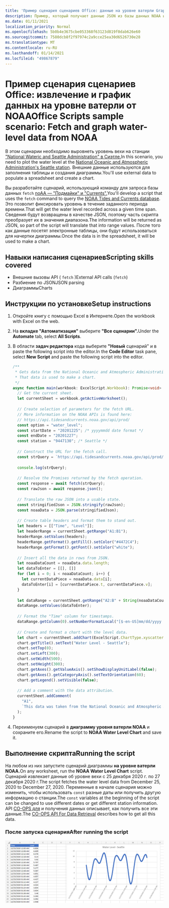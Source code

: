```yaml
---
title: 'Пример сценария сценариев Office: данные на уровне ватерли Graph из NOAA'
description: Пример, который получает данные JSON из базы данных NOAA и использует их для создания диаграммы.
ms.date: 01/11/2021
localization_priority: Normal
ms.openlocfilehash: 5b0b4e3675cbe053368f63123d819f0dab626e60
ms.sourcegitcommit: 7580dcb8f2f97974c2a9cce25ea30d6526730e28
ms.translationtype: MT
ms.contentlocale: ru-RU
ms.lasthandoff: 01/14/2021
ms.locfileid: "49867879"
---
```

# <a name="office-scripts-sample-scenario-fetch-and-graph-water-level-data-from-noaa"></a><span data-ttu-id="31082-103">Пример сценария сценариев Office: извлечение и график данных на уровне ватерли от NOAA</span><span class="sxs-lookup"><span data-stu-id="31082-103">Office Scripts sample scenario: Fetch and graph water-level data from NOAA</span></span>

<span data-ttu-id="31082-104">В этом сценарии необходимо выровнеть уровень вехи на станции ["National Wateric and Seattle Administration" в Сиэтле.](https://tidesandcurrents.noaa.gov/stationhome.html?id=9447130)</span><span class="sxs-lookup"><span data-stu-id="31082-104">In this scenario, you need to plot the water level at the [National Oceanic and Atmospheric Administration's Seattle station](https://tidesandcurrents.noaa.gov/stationhome.html?id=9447130).</span></span> <span data-ttu-id="31082-105">Внешние данные используются для заполнения таблицы и создания диаграммы.</span><span class="sxs-lookup"><span data-stu-id="31082-105">You'll use external data to populate a spreadsheet and create a chart.</span></span>

<span data-ttu-id="31082-106">Вы разработайте сценарий, использующий команду для запроса базы данных `fetch` [noAA — "Подмайки" и "Currents".](https://tidesandcurrents.noaa.gov/)</span><span class="sxs-lookup"><span data-stu-id="31082-106">You'll develop a script that uses the `fetch` command to query the [NOAA Tides and Currents database](https://tidesandcurrents.noaa.gov/).</span></span> <span data-ttu-id="31082-107">Это позволит фиксировать уровень в течение заданного периода времени.</span><span class="sxs-lookup"><span data-stu-id="31082-107">That will get the water level recorded across a given time span.</span></span> <span data-ttu-id="31082-108">Сведения будут возвращены в качестве JSON, поэтому часть скрипта преобразует их в значения диапазона.</span><span class="sxs-lookup"><span data-stu-id="31082-108">The information will be returned as JSON, so part of the script will translate that into range values.</span></span> <span data-ttu-id="31082-109">После того как данные посетят электронные таблицы, они будут использоваться для начертки диаграммы.</span><span class="sxs-lookup"><span data-stu-id="31082-109">Once the data is in the spreadsheet, it will be used to make a chart.</span></span>

## <a name="scripting-skills-covered"></a><span data-ttu-id="31082-110">Навыки написания сценариев</span><span class="sxs-lookup"><span data-stu-id="31082-110">Scripting skills covered</span></span>

- <span data-ttu-id="31082-111">Внешние вызовы API ( `fetch` )</span><span class="sxs-lookup"><span data-stu-id="31082-111">External API calls (`fetch`)</span></span>
- <span data-ttu-id="31082-112">Разбиение по JSON</span><span class="sxs-lookup"><span data-stu-id="31082-112">JSON parsing</span></span>
- <span data-ttu-id="31082-113">Диаграммы</span><span class="sxs-lookup"><span data-stu-id="31082-113">Charts</span></span>

## <a name="setup-instructions"></a><span data-ttu-id="31082-114">Инструкции по установке</span><span class="sxs-lookup"><span data-stu-id="31082-114">Setup instructions</span></span>

1. <span data-ttu-id="31082-115">Откройте книгу с помощью Excel в Интернете.</span><span class="sxs-lookup"><span data-stu-id="31082-115">Open the workbook with Excel on the web.</span></span>

1. <span data-ttu-id="31082-116">На **вкладке "Автоматизация"** выберите **"Все сценарии".**</span><span class="sxs-lookup"><span data-stu-id="31082-116">Under the **Automate** tab, select **All Scripts**.</span></span>

1. <span data-ttu-id="31082-117">В области **задач редактора** кода выберите **"Новый** сценарий" и в paste the following script into the editor.</span><span class="sxs-lookup"><span data-stu-id="31082-117">In the **Code Editor** task pane, select **New Script** and paste the following script into the editor.</span></span>

    ```typescript
    /**
     * Gets data from the National Oceanic and Atmospheric Administration's Tides and Currents database. 
     * That data is used to make a chart.
     */
    async function main(workbook: ExcelScript.Workbook): Promise<void> {
      // Get the current sheet.
      let currentSheet = workbook.getActiveWorksheet();
    
      // Create selection of parameters for the fetch URL.
      // More information on the NOAA APIs is found here: 
      // https://api.tidesandcurrents.noaa.gov/api/prod/
      const option = "water_level";
      const startDate = "20201225"; /* yyyymmdd date format */
      const endDate = "20201227";
      const station = "9447130"; /* Seattle */
    
      // Construct the URL for the fetch call.
      const strQuery = `https://api.tidesandcurrents.noaa.gov/api/prod/datagetter?product=${option}&begin_date=${startDate}&end_date=${endDate}&datum=MLLW&station=${station}&units=english&time_zone=gmt&application=NOS.COOPS.TAC.WL&format=json`;
    
      console.log(strQuery);
    
      // Resolve the Promises returned by the fetch operation.
      const response = await fetch(strQuery);
      const rawJson = await response.json();
    
      // Translate the raw JSON into a usable state.
      const stringifiedJson = JSON.stringify(rawJson);
      const noaaData = JSON.parse(stringifiedJson);
    
      // Create table headers and format them to stand out.
      let headers = [["Time", "Level"]];
      let headerRange = currentSheet.getRange("A1:B1");
      headerRange.setValues(headers);
      headerRange.getFormat().getFill().setColor("#4472C4");
      headerRange.getFormat().getFont().setColor("white");
    
      // Insert all the data in rows from JSON.
      let noaaDataCount = noaaData.data.length;
      let dataToEnter = [[], []]
      for (let i = 0; i < noaaDataCount; i++) {
        let currentDataPiece = noaaData.data[i];
        dataToEnter[i] = [currentDataPiece.t, currentDataPiece.v];
      }
    
      let dataRange = currentSheet.getRange("A2:B" + String(noaaDataCount + 1)); /* +1 to account for the title row */
      dataRange.setValues(dataToEnter);
      
      // Format the "Time" column for timestamps.
      dataRange.getColumn(0).setNumberFormatLocal("[$-en-US]mm/dd/yyyy hh:mm AM/PM;@");
    
      // Create and format a chart with the level data.
      let chart = currentSheet.addChart(ExcelScript.ChartType.xyscatterSmooth,dataRange);
      chart.getTitle().setText("Water Level - Seattle");
      chart.setTop(0);
      chart.setLeft(300);
      chart.setWidth(500);
      chart.setHeight(300);
      chart.getAxes().getValueAxis().setShowDisplayUnitLabel(false);
      chart.getAxes().getCategoryAxis().setTextOrientation(60);
      chart.getLegend().setVisible(false);

      // Add a comment with the data attribution.
      currentSheet.addComment(
        "A1", 
        `This data was taken from the National Oceanic and Atmospheric Administration's Tides and Currents database on ${new Date(Date.now())}.`
      );
    }
    ```

1. <span data-ttu-id="31082-118">Переименуем сценарий в **диаграмму уровня ватерли NOAA** и сохраните его.</span><span class="sxs-lookup"><span data-stu-id="31082-118">Rename the script to **NOAA Water Level Chart** and save it.</span></span>

## <a name="running-the-script"></a><span data-ttu-id="31082-119">Выполнение скрипта</span><span class="sxs-lookup"><span data-stu-id="31082-119">Running the script</span></span>

<span data-ttu-id="31082-120">На любом из них запустите сценарий диаграммы **на уровне ватерли NOAA.**</span><span class="sxs-lookup"><span data-stu-id="31082-120">On any worksheet, run the **NOAA Water Level Chart** script.</span></span> <span data-ttu-id="31082-121">Сценарий извлекает данные об уровне вехи с 25 декабря 2020 г. по 27 декабря 2020 г.</span><span class="sxs-lookup"><span data-stu-id="31082-121">The script fetches the water level data from December 25, 2020 to December 27, 2020.</span></span> <span data-ttu-id="31082-122">Переменные в начале сценария можно изменить, чтобы использовать `const` разные даты или получить другую информацию о станции.</span><span class="sxs-lookup"><span data-stu-id="31082-122">The `const` variables at the beginning of the script can be changed to use different dates or get different station information.</span></span> <span data-ttu-id="31082-123">API [CO-OPS для](https://api.tidesandcurrents.noaa.gov/api/prod/) и получения данных описывает, как получить все эти данные.</span><span class="sxs-lookup"><span data-stu-id="31082-123">The [CO-OPS API For Data Retrieval](https://api.tidesandcurrents.noaa.gov/api/prod/) describes how to get all this data.</span></span>

### <a name="after-running-the-script"></a><span data-ttu-id="31082-124">После запуска сценария</span><span class="sxs-lookup"><span data-stu-id="31082-124">After running the script</span></span>

![На этом графике после запуска сценария показаны некоторые данные об уровне ватерли и диаграмма.](../../images/scenario-noaa-water-level-after.png)
